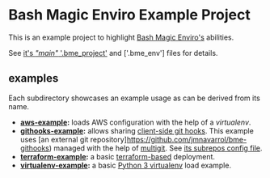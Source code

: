 Bash Magic Enviro Example Project
=================================

This is an example project to highlight [Bash Magic Enviro's](https://github.com/jmnavarrol/bash-magic-enviro) abilities.

See [it's *"main"* '.bme_project'](./.bme_project) and ['.bme_env'] files for details.

## examples
Each subdirectory showcases an example usage as can be derived from its name.
* **[aws-example](./aws-example/):** loads AWS configuration with the help of a *virtualenv*.
* **[githooks-example](./githooks-example):** allows sharing [client-side git hooks](https://git-scm.com/book/en/v2/Customizing-Git-Git-Hooks). This example uses [an external git repository]https://github.com/jmnavarrol/bme-githooks) managed with the help of [multigit](https://github.com/jmnavarrol/python-multigit).  See [its subrepos config file](./subrepos).
* **[terraform-example](./terraform-example/):** a basic [terraform-based](https://www.terraform.io/intro/index.html) deployment.
* **[virtualenv-example](./virtualenv-example/):** a basic [Python 3 virtualenv](https://docs.python.org/3/library/venv.html) load example.
